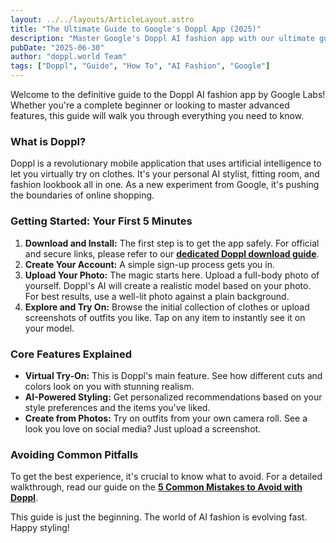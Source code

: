 ```yaml
---
layout: ../../layouts/ArticleLayout.astro
title: "The Ultimate Guide to Google's Doppl App (2025)"
description: "Master Google's Doppl AI fashion app with our ultimate guide. From safe download and setup to virtual try-on and pro features, become a styling expert today."
pubDate: "2025-06-30"
author: "doppl.world Team"
tags: ["Doppl", "Guide", "How To", "AI Fashion", "Google"]
---
```


Welcome to the definitive guide to the Doppl AI fashion app by Google Labs! Whether you're a complete beginner or looking to master advanced features, this guide will walk you through everything you need to know.

### What is Doppl?

Doppl is a revolutionary mobile application that uses artificial intelligence to let you virtually try on clothes. It's your personal AI stylist, fitting room, and fashion lookbook all in one. As a new experiment from Google, it's pushing the boundaries of online shopping.

### Getting Started: Your First 5 Minutes

1.  **Download and Install:** The first step is to get the app safely. For official and secure links, please refer to our **[dedicated Doppl download guide](/blog/how-to-download-doppl-app-official-guide)**.
2.  **Create Your Account:** A simple sign-up process gets you in.
3.  **Upload Your Photo:** The magic starts here. Upload a full-body photo of yourself. Doppl's AI will create a realistic model based on your photo. For best results, use a well-lit photo against a plain background.
4.  **Explore and Try On:** Browse the initial collection of clothes or upload screenshots of outfits you like. Tap on any item to instantly see it on your model.

### Core Features Explained

*   **Virtual Try-On:** This is Doppl's main feature. See how different cuts and colors look on you with stunning realism.
*   **AI-Powered Styling:** Get personalized recommendations based on your style preferences and the items you've liked.
*   **Create from Photos:** Try on outfits from your own camera roll. See a look you love on social media? Just upload a screenshot.

### Avoiding Common Pitfalls

To get the best experience, it's crucial to know what to avoid. For a detailed walkthrough, read our guide on the **[5 Common Mistakes to Avoid with Doppl](/blog/5-common-mistakes-to-avoid-with-doppl)**.

This guide is just the beginning. The world of AI fashion is evolving fast. Happy styling! 